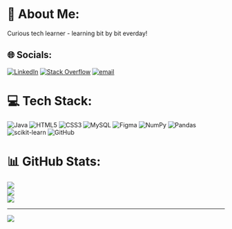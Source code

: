 # 💫 About Me:
Curious tech learner - learning bit by bit everday!


## 🌐 Socials:
[![LinkedIn](https://img.shields.io/badge/LinkedIn-%230077B5.svg?logo=linkedin&logoColor=white)](https://linkedin.com/in/https://www.linkedin.com/in/snehamp948  ) [![Stack Overflow](https://img.shields.io/badge/-Stackoverflow-FE7A16?logo=stack-overflow&logoColor=white)](https://stackoverflow.com/users/https://stackoverflow.com/users/31141889/sneha-m-p) [![email](https://img.shields.io/badge/Email-D14836?logo=gmail&logoColor=white)](mailto:snehamp948@gmail.com) 

# 💻 Tech Stack:
![Java](https://img.shields.io/badge/java-%23ED8B00.svg?style=flat-square&logo=openjdk&logoColor=white) ![HTML5](https://img.shields.io/badge/html5-%23E34F26.svg?style=flat-square&logo=html5&logoColor=white) ![CSS3](https://img.shields.io/badge/css3-%231572B6.svg?style=flat-square&logo=css3&logoColor=white) ![MySQL](https://img.shields.io/badge/mysql-4479A1.svg?style=flat-square&logo=mysql&logoColor=white) ![Figma](https://img.shields.io/badge/figma-%23F24E1E.svg?style=flat-square&logo=figma&logoColor=white) ![NumPy](https://img.shields.io/badge/numpy-%23013243.svg?style=flat-square&logo=numpy&logoColor=white) ![Pandas](https://img.shields.io/badge/pandas-%23150458.svg?style=flat-square&logo=pandas&logoColor=white) ![scikit-learn](https://img.shields.io/badge/scikit--learn-%23F7931E.svg?style=flat-square&logo=scikit-learn&logoColor=white) ![GitHub](https://img.shields.io/badge/github-%23121011.svg?style=flat-square&logo=github&logoColor=white)
# 📊 GitHub Stats:
![](https://github-readme-stats.vercel.app/api?username=rookiesneha&theme=dark&hide_border=false&include_all_commits=true&count_private=true)<br/>
![](https://nirzak-streak-stats.vercel.app/?user=rookiesneha&theme=dark&hide_border=false)<br/>
![](https://github-readme-stats.vercel.app/api/top-langs/?username=rookiesneha&theme=dark&hide_border=false&include_all_commits=true&count_private=true&layout=compact)

---
[![](https://visitcount.itsvg.in/api?id=rookiesneha&icon=5&color=1)](https://visitcount.itsvg.in)

<!-- Proudly created with GPRM ( https://gprm.itsvg.in ) -->
